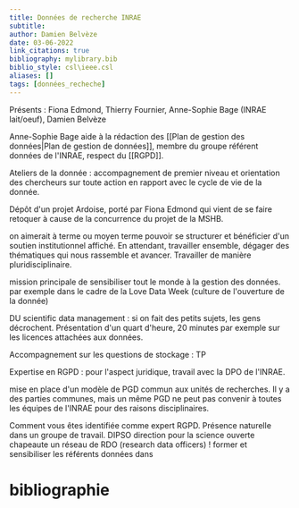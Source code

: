 ```yaml
---
title: Données de recherche INRAE
subtitle:
author: Damien Belvèze
date: 03-06-2022
link_citations: true
bibliography: mylibrary.bib
biblio_style: csl\ieee.csl
aliases: []
tags: [données_recheche]
---
```


Présents : Fiona Edmond, Thierry Fournier, Anne-Sophie Bage (INRAE lait/oeuf), Damien Belvèze

Anne-Sophie Bage aide à la rédaction des [[Plan de gestion des données|Plan de gestion de données]], membre du groupe référent données de l'INRAE, respect du [[RGPD]]. 

Ateliers de la donnée : accompagnement de premier niveau et orientation des chercheurs sur toute action en rapport avec le cycle de vie de la donnée. 

Dépôt d'un projet Ardoise, porté par Fiona Edmond qui vient de se faire retoquer à cause de la concurrence du projet de la MSHB. 

on aimerait à terme ou moyen terme pouvoir se structurer et bénéficier d'un soutien institutionnel affiché. En attendant, travailler ensemble, dégager des thématiques qui nous rassemble et avancer. Travailler de manière pluridisciplinaire. 

mission principale de sensibiliser tout le monde à la gestion des données. 
par exemple dans le cadre de la Love Data Week (culture de l'ouverture de la donnée)

DU scientific data management : si on fait des petits sujets, les gens décrochent. Présentation d'un quart d'heure, 20 minutes  par exemple sur les licences attachées aux données.

Accompagnement sur les questions de stockage : TP 

Expertise en RGPD : pour l'aspect juridique, travail avec la DPO de l'INRAE. 

mise en place d'un modèle de PGD commun aux unités de recherches. Il y a des parties communes, mais un même PGD ne peut pas convenir à toutes les équipes de l'INRAE pour des raisons disciplinaires. 

Comment vous êtes identifiée comme expert RGPD. Présence naturelle dans un groupe de travail.
DIPSO direction pour la science ouverte chapeaute un réseau de RDO (research data officers) ! former et sensibiliser les référents données dans 





# bibliographie

